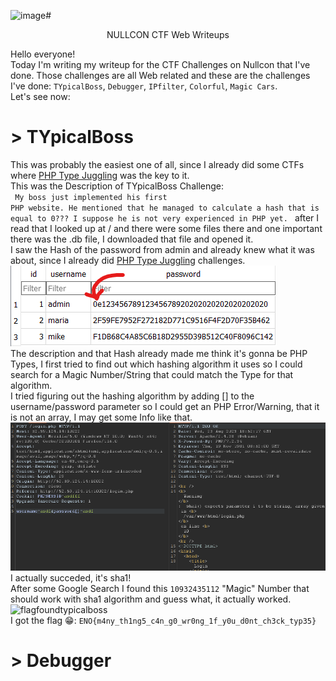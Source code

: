 ![image](https://github.com/KiraReys/blog/assets/44244085/488bc666-83ee-4829-acf7-5cdcab5a7042)# <center> NULLCON CTF Web Writeups </center>

Hello everyone! <br> Today I'm writing my writeup for the CTF Challenges on Nullcon that I've done.
Those challenges are all Web related and these are the challenges I've done: <code>TYpicalBoss</code>, <code>Debugger</code>, <code>IPfilter</code>, <code>Colorful</code>, <code>Magic Cars</code>.
<br>
Let's see now:
<br>
# > TYpicalBoss
This was probably the easiest one of all, since I already did some CTFs where <a href="https://secops.group/php-type-juggling-simplified/" target="_blank">PHP Type Juggling</a> was the key to it. <br>
This was the Description of TYpicalBoss Challenge: <br>
<code>
My boss just implemented his first PHP website. He mentioned that he managed to calculate a hash that is equal to 0??? I suppose he is not very experienced in PHP yet.
</code> after I read that I looked up at / and there were some files there and one important there was the .db file, I downloaded that file and opened it. <br>
I saw the Hash of the password from admin and already knew what it was about, since I already did <a href="https://secops.group/php-type-juggling-simplified/" target="_blank">PHP Type Juggling</a> challenges. <br>
<img src="dbfile.png" /> <br>
The description and that Hash already made me think it's gonna be PHP Types, I first tried to find out which hashing algorithm it uses so I could search for a Magic Number/String that could match the Type for that algorithm.<br>
I tried figuring out the hashing algorithm by adding [] to the username/password parameter so I could get an PHP Error/Warning, that it is not an array, I may get some Info like that.<br>
<img src="phperrorarray.png"><br>
I actually succeded, it's sha1! <br>After some Google Search I found this <code>10932435112</code> "Magic" Number that should work with sha1 algorithm and guess what, it actually worked.
![flagfoundtypicalboss](https://github.com/KiraReys/blog/assets/44244085/b2313ac3-9cb8-48ee-ab21-73a103c34c2e)
<br>
I got the flag 😁: <code>ENO{m4ny_th1ng5_c4n_g0_wr0ng_1f_y0u_d0nt_ch3ck_typ35}</code>
<br>
# > Debugger





